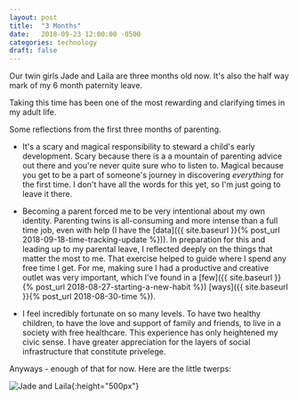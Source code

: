 ```yaml
---
layout: post
title:  "3 Months"
date:   2018-09-23 12:00:00 -0500
categories: technology
draft: false
---
```


Our twin girls Jade and Laila are three months old now. It's also the half way mark of my 6 month paternity leave. 

Taking this time has been one of the most rewarding and clarifying times in my adult life. 

Some reflections from the first three months of parenting.

* It's a scary and magical responsibility to steward a child's early development. Scary because there is a a mountain of parenting advice out there and you're never quite sure who to listen to. Magical because you get to be a part of someone's journey in discovering _everything_ for the first time. I don't have all the words for this yet, so I'm just going to leave it there.

* Becoming a parent forced me to be very intentional about my own identity. Parenting twins is all-consuming and more intense than a full time job, even with help (I have the [data]({{ site.baseurl }}{% post_url 2018-09-18-time-tracking-update %})). In preparation for this and leading up to my parental leave, I reflected deeply on the things that matter the most to me. That exercise helped to guide where I spend any free time I get. For me, making sure I had a productive and creative outlet was very important, which I've found in a [few]({{ site.baseurl }}{% post_url 2018-08-27-starting-a-new-habit %}) [ways]({{ site.baseurl }}{% post_url 2018-08-30-time %}).

* I feel incredibly fortunate on so many levels. To have two healthy children, to have the love and support of family and friends, to live in a society with free healthcare. This experience has only heightened my civic sense. I have greater appreciation for the layers of social infrastructure that constitute privelege.

Anyways - enough of that for now. Here are the little twerps:

![Jade and Laila](/blog/assets/img/jadeandlaila.jpeg){:height="500px"}